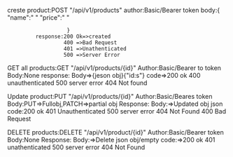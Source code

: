 creste product:POST "/api/v1/products"
               author:Basic/Bearer token
                 body:{
                       "name":" "
                       "price":" "

                       }
             response:200 Ok=>created
                      400 =>Bad Request
                      401 =>Unathenticated
                      500 =>Server Error
    
    
GET all products:GET "/api/v1/products/{id}"
                  Author:Basic/Bearer to token
                  Body:None
                  response:
                  Body=>{jeson obj}{"id:s"}
                  code=>200 ok
                        400 unauthenticated
                        500 server error
                        404 Not found

Update product:PUT "/api/v1/products/{id}"
               Author:Basic/Beares token
               Body:PUT=>Fullobj,PATCH=>partial obj
               Response:
               Body:=>Updated obj json 
               code:200 ok
                    401 Unauthenticated
                    500 server error
                    404 Not Found
                    400 Bad Request
                                 
DELETE products:DELETE "/api/v1/product/{id}"
                Author:Basic/Bearer token
                Body:None
                Response:
                Body:=>Delete json obj/empty
                code:=>200 ok
                       401 unathenticated
                       500 server error
                       404 Not Found
                        
         
